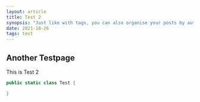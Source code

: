 ```yaml
---
layout: article
title: Test 2
synopsis: "Just like with tags, you can also organise your posts by author. Simply add an author: some-name to your posts' Front Matter, and the author collection and URLs will be automatically generated."
date: 2021-10-26
tags: test
---
```


## Another Testpage

This is Test 2

```csharp
public static class Test {

}
```
